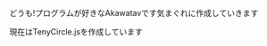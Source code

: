 どうも!プログラムが好きなAkawatavです気まぐれに作成していきます

現在はTenyCircle.jsを作成しています
<!---
Akawatav/Akawatav is a ✨ special ✨ repository because its `README.md` (this file) appears on your GitHub profile.
You can click the Preview link to take a look at your changes.
--->
